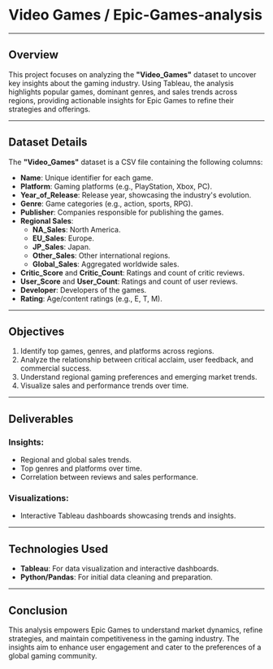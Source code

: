 # Video Games / Epic-Games-analysis

---

## **Overview**
This project focuses on analyzing the **"Video_Games"** dataset to uncover key insights about the gaming industry. Using Tableau, the analysis highlights popular games, dominant genres, and sales trends across regions, providing actionable insights for Epic Games to refine their strategies and offerings.

---

## **Dataset Details**
The **"Video_Games"** dataset is a CSV file containing the following columns:

- **Name**: Unique identifier for each game.
- **Platform**: Gaming platforms (e.g., PlayStation, Xbox, PC).
- **Year_of_Release**: Release year, showcasing the industry's evolution.
- **Genre**: Game categories (e.g., action, sports, RPG).
- **Publisher**: Companies responsible for publishing the games.
- **Regional Sales**:
  - **NA_Sales**: North America.
  - **EU_Sales**: Europe.
  - **JP_Sales**: Japan.
  - **Other_Sales**: Other international regions.
  - **Global_Sales**: Aggregated worldwide sales.
- **Critic_Score** and **Critic_Count**: Ratings and count of critic reviews.
- **User_Score** and **User_Count**: Ratings and count of user reviews.
- **Developer**: Developers of the games.
- **Rating**: Age/content ratings (e.g., E, T, M).

---

## **Objectives**
1. Identify top games, genres, and platforms across regions.
2. Analyze the relationship between critical acclaim, user feedback, and commercial success.
3. Understand regional gaming preferences and emerging market trends.
4. Visualize sales and performance trends over time.

---

## **Deliverables**
### **Insights**:
- Regional and global sales trends.
- Top genres and platforms over time.
- Correlation between reviews and sales performance.

### **Visualizations**:
- Interactive Tableau dashboards showcasing trends and insights.

---

## **Technologies Used**
- **Tableau**: For data visualization and interactive dashboards.
- **Python/Pandas**: For initial data cleaning and preparation.

---

## **Conclusion**
This analysis empowers Epic Games to understand market dynamics, refine strategies, and maintain competitiveness in the gaming industry. The insights aim to enhance user engagement and cater to the preferences of a global gaming community.
